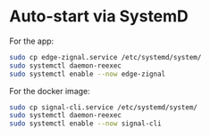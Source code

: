 # Auto-start via SystemD

For the app:

```sh
sudo cp edge-zignal.service /etc/systemd/system/
sudo systemctl daemon-reexec
sudo systemctl enable --now edge-zignal
```

For the docker image:

```sh
sudo cp signal-cli.service /etc/systemd/system/
sudo systemctl daemon-reexec
sudo systemctl enable --now signal-cli
```
